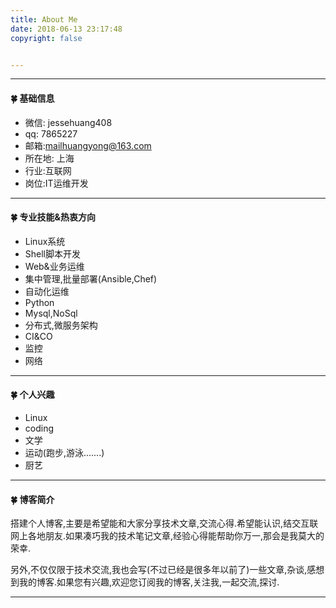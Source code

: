 ```yaml
---
title: About Me
date: 2018-06-13 23:17:48
copyright: false


---
```


---



#### 🍀 基础信息                                                                         

- 微信: jessehuang408
- qq: 7865227
- 邮箱:mailhuangyong@163.com
- 所在地: 上海
- 行业:互联网
- 岗位:IT运维开发

---

#### 🍀 专业技能&热衷方向

- Linux系统
- Shell脚本开发
- Web&业务运维
- 集中管理,批量部署(Ansible,Chef)
- 自动化运维
- Python
- Mysql,NoSql
- 分布式,微服务架构
- CI&CO
- 监控
- 网络

---

#### 🍀 个人兴趣

- Linux
- coding
- 文学
- 运动(跑步,游泳.......)
- 厨艺

----

#### 🍀 博客简介

搭建个人博客,主要是希望能和大家分享技术文章,交流心得.希望能认识,结交互联网上各地朋友.如果凑巧我的技术笔记文章,经验心得能帮助你万一,那会是我莫大的荣幸.   

另外,不仅仅限于技术交流,我也会写(不过已经是很多年以前了)一些文章,杂谈,感想到我的博客.如果您有兴趣,欢迎您订阅我的博客,关注我,一起交流,探讨.

----





